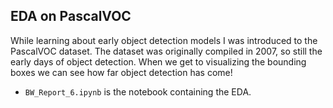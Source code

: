 ## EDA on PascalVOC

While learning about early object detection models I was introduced to the PascalVOC dataset. The dataset was originally compiled in 2007, so still the early days of object detection. When we get to visualizing the bounding boxes we can see how far object detection has come!

* `BW_Report_6.ipynb` is the notebook containing the EDA.
